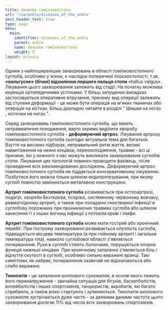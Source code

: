 ```yaml
---
title: Хвороби гомілковостопа
url: '/ua/ankle/diseases_of_the_ankle'
omit_header_text: true
type: page
menu:
  main:
    identifier: diseases_of_the_ankle
    parent: ankle
    name: Хвороби гомілковостопа
    weight: 5
layout: privacy
---
```


Одним з найпоширеніших захворювань в області гомілковостопного суглоба, особливо у жінок, є наслідок поперечної
плоскостопості, т.зв. **«вальгусне» (бічне) відхилення першого пальця стопи** «hallux valgus». Лікування цього
захворювання залежить від стадії. На початку можлива корекція ортопедичними устілками. У більш запущених випадках
застосовується оперативне втручання, причому вид операції залежить від ступеня деформації - це може бути операція на
м'яких тканинах або операція на кістках. Більш докладно читайте в розділі " Шишки на ногах , кісточки на ногах ".

Серед захворювань гомілковостопного суглоба, що мають нетравматичне походження, варто окремо виділити хворобу
гомілковостопного суглоба - **деформуючий артроз.** Лікування артрозу гомілковостопного суглоба сьогодні актуальна тема
для багатьох. Взуття на високих підборах, неправильний ритм життя, великі навантаження на нижні кінцівки,
переохолодження, травми - всі ці причини, які у кожного з нас можуть викликати захворювання суглобів стопи. Лікування
цих патологій повинен проводити фахівець, після проведення всіх рекомендованих досліджень. Деформуючий артроз
гомілковостопного суглоба не піддається консервативному лікуванню. Позбутися його можна тільки шляхом ендопротезування,
при якому суглоб повністю замінюється металевою конструкцією.

**Артрит гомілковостопного суглоба** розвивається при остеоартрозі, подагрі, хвороби Бєхтєрєва, псоріазі, системному
червоному вовчаку, ревматоїдному артриті, а також при попаданні гноєтворної інфекції в суглобову порожнину при
проникаючих травмах суглоба або шляхом занесення її з інших вогнищ інфекції з потоком крові і лімфи.

**Артрит гомілковостопного суглоба** може мати гострий або хронічний перебіг. При гострому захворюванні розвивається
опухлість суглоба, підвищується місцева температура (а при гнійному артриті і загальна температура тіла), навколо
суглобової області з'являється почервоніння. Рухи в суглобі стають болючими, порушується опорна функція нижньої
кінцівки. При хронічному запаленні з'являється біль і відчуття скутості в суглобі, особливо сильно виражені вранці. Такі
симптоми, як набряк, почервоніння зазвичай не відзначаються або слабо виражені.

**Тенопатія** - це запалення ахіллового сухожилля, в основі якого лежить його перенапруження - звичайна ситуація для
бігунів, баскетболістів, волейболістів і інших спортсменів, танцюристів, акробатів, які багато стрибають, а також різко
стартують і зупиняються. Тенопатія ахіллового сухожилля зустрічається дуже часто - за деякими даними частота цього
захворювання досягає 11% від числа всіх захворювань спортсменів.